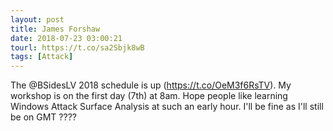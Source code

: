 ```yaml
---
layout: post
title: James Forshaw
date: 2018-07-23 03:00:21
tourl: https://t.co/sa2Sbjk8wB
tags: [Attack]
---
```

The @BSidesLV 2018 schedule is up (https://t.co/OeM3f6RsTV). My workshop is on the first day (7th) at 8am. Hope people like learning Windows Attack Surface Analysis at such an early hour. I'll be fine as I'll still be on GMT ????